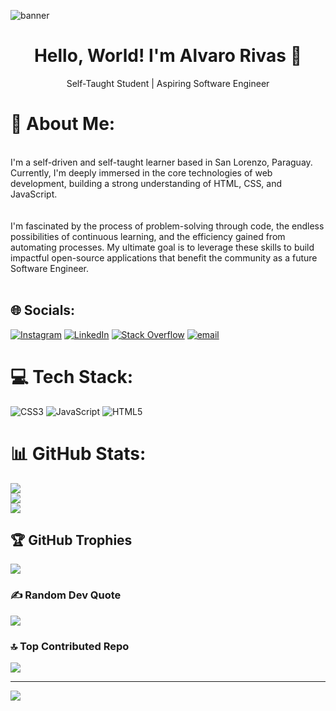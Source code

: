 ![banner](https://user-images.githubusercontent.com/42088872/95290058-f13b9180-089e-11eb-94e3-a44a5a1172c3.jpg)
<h1 align="center">Hello, World! I'm Alvaro Rivas 👋</h1>
<p align="center">Self-Taught Student | Aspiring Software Engineer</p>
<p align="center">

# 💫 About Me:
<br>I'm a self-driven and self-taught learner based in San Lorenzo, Paraguay. Currently, I'm deeply immersed in the core technologies of web development, building a strong understanding of HTML, CSS, and JavaScript.<br><br><br>I'm fascinated by the process of problem-solving through code, the endless possibilities of continuous learning, and the efficiency gained from automating processes. My ultimate goal is to leverage these skills to build impactful open-source applications that benefit the community as a future Software Engineer.<br><br>


## 🌐 Socials:
[![Instagram](https://img.shields.io/badge/Instagram-%23E4405F.svg?logo=Instagram&logoColor=white)](https://instagram.com/alvaritorivasc) [![LinkedIn](https://img.shields.io/badge/LinkedIn-%230077B5.svg?logo=linkedin&logoColor=white)](https://linkedin.com/in/alvaro-rivas-844939372) [![Stack Overflow](https://img.shields.io/badge/-Stackoverflow-FE7A16?logo=stack-overflow&logoColor=white)](https://stackoverflow.com/users/30968329) [![email](https://img.shields.io/badge/Email-D14836?logo=gmail&logoColor=white)](mailto:alvarorivasc14@gmail.com) 

# 💻 Tech Stack:
![CSS3](https://img.shields.io/badge/css3-%231572B6.svg?style=plastic&logo=css3&logoColor=white) ![JavaScript](https://img.shields.io/badge/javascript-%23323330.svg?style=plastic&logo=javascript&logoColor=%23F7DF1E) ![HTML5](https://img.shields.io/badge/html5-%23E34F26.svg?style=plastic&logo=html5&logoColor=white)
# 📊 GitHub Stats:
![](https://github-readme-stats.vercel.app/api?username=AlvaroRivasDev&theme=dark&hide_border=false&include_all_commits=false&count_private=false)<br/>
![](https://nirzak-streak-stats.vercel.app/?user=AlvaroRivasDev&theme=dark&hide_border=false)<br/>
![](https://github-readme-stats.vercel.app/api/top-langs/?username=AlvaroRivasDev&theme=dark&hide_border=false&include_all_commits=false&count_private=false&layout=compact)

## 🏆 GitHub Trophies
![](https://github-profile-trophy.vercel.app/?username=AlvaroRivasDev&theme=react&no-frame=false&no-bg=false&margin-w=4)

### ✍️ Random Dev Quote
![](https://quotes-github-readme.vercel.app/api?type=horizontal&theme=tokyonight)

### 🔝 Top Contributed Repo
![](https://github-contributor-stats.vercel.app/api?username=AlvaroRivasDev&limit=5&theme=react&combine_all_yearly_contributions=true)

---
[![](https://visitcount.itsvg.in/api?id=AlvaroRivasDev&icon=5&color=0)](https://visitcount.itsvg.in)

<!-- Proudly created with GPRM ( https://gprm.itsvg.in ) -->
